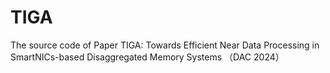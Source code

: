 # TIGA
The source code of Paper TIGA: Towards Efficient Near Data Processing in SmartNICs-based Disaggregated Memory Systems （DAC 2024）
